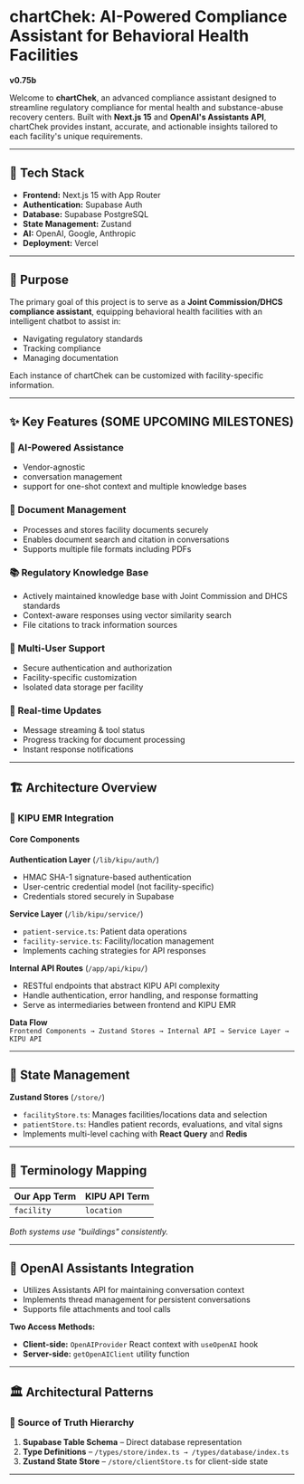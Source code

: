 # chartChek: AI-Powered Compliance Assistant for Behavioral Health Facilities  
**v0.75b**

Welcome to **chartChek**, an advanced compliance assistant designed to streamline regulatory compliance for mental health and substance-abuse recovery centers. Built with **Next.js 15** and **OpenAI's Assistants API**, chartChek provides instant, accurate, and actionable insights tailored to each facility's unique requirements.

---

## 🧱 Tech Stack

- **Frontend:** Next.js 15 with App Router  
- **Authentication:** Supabase Auth  
- **Database:** Supabase PostgreSQL  
- **State Management:** Zustand  
- **AI:** OpenAI, Google, Anthropic
- **Deployment:** Vercel  

---

## 🎯 Purpose

The primary goal of this project is to serve as a **Joint Commission/DHCS compliance assistant**, equipping behavioral health facilities with an intelligent chatbot to assist in:

- Navigating regulatory standards  
- Tracking compliance  
- Managing documentation  

Each instance of chartChek can be customized with facility-specific information.

---

## ✨ Key Features  (SOME UPCOMING MILESTONES)

### 🧠 AI-Powered Assistance
- Vendor-agnostic
- conversation management
- support for one-shot context and multiple knowledge bases

### 📁 Document Management
- Processes and stores facility documents securely  
- Enables document search and citation in conversations  
- Supports multiple file formats including PDFs  

### 📚 Regulatory Knowledge Base
- Actively maintained knowledge base with Joint Commission and DHCS standards  
- Context-aware responses using vector similarity search  
- File citations to track information sources  

### 👥 Multi-User Support
- Secure authentication and authorization  
- Facility-specific customization  
- Isolated data storage per facility  

### 🔄 Real-time Updates
- Message streaming & tool status  
- Progress tracking for document processing  
- Instant response notifications  

---

## 🏗 Architecture Overview

### 🔌 KIPU EMR Integration

#### Core Components

**Authentication Layer** (`/lib/kipu/auth/`)
- HMAC SHA-1 signature-based authentication  
- User-centric credential model (not facility-specific)  
- Credentials stored securely in Supabase  

**Service Layer** (`/lib/kipu/service/`)
- `patient-service.ts`: Patient data operations  
- `facility-service.ts`: Facility/location management  
- Implements caching strategies for API responses  

**Internal API Routes** (`/app/api/kipu/`)
- RESTful endpoints that abstract KIPU API complexity  
- Handle authentication, error handling, and response formatting  
- Serve as intermediaries between frontend and KIPU EMR  

**Data Flow**  
`Frontend Components → Zustand Stores → Internal API → Service Layer → KIPU API`

---

## 🧠 State Management

**Zustand Stores** (`/store/`)
- `facilityStore.ts`: Manages facilities/locations data and selection  
- `patientStore.ts`: Handles patient records, evaluations, and vital signs  
- Implements multi-level caching with **React Query** and **Redis**  

---

## 📓 Terminology Mapping

| Our App Term | KIPU API Term |
|--------------|---------------|
| `facility`   | `location`    |

_Both systems use "buildings" consistently._

---

## 🤖 OpenAI Assistants Integration

- Utilizes Assistants API for maintaining conversation context  
- Implements thread management for persistent conversations  
- Supports file attachments and tool calls  

**Two Access Methods:**
- **Client-side:** `OpenAIProvider` React context with `useOpenAI` hook  
- **Server-side:** `getOpenAIClient` utility function  

---

## 🏛 Architectural Patterns

### 🔗 Source of Truth Hierarchy
1. **Supabase Table Schema** – Direct database representation  
2. **Type Definitions** – `/types/store/index.ts → /types/database/index.ts`  
3. **Zustand State Store** – `/store/clientStore.ts` for client-side state  

---
